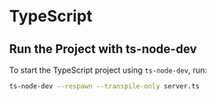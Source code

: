 # TypeScript

## Run the Project with ts-node-dev

To start the TypeScript project using `ts-node-dev`, run:

```bash
ts-node-dev --respawn --transpile-only server.ts
```
